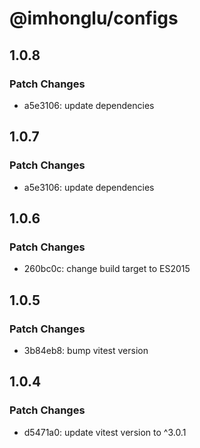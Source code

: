 # @imhonglu/configs

## 1.0.8

### Patch Changes

- a5e3106: update dependencies

## 1.0.7

### Patch Changes

- a5e3106: update dependencies

## 1.0.6

### Patch Changes

- 260bc0c: change build target to ES2015

## 1.0.5

### Patch Changes

- 3b84eb8: bump vitest version

## 1.0.4

### Patch Changes

- d5471a0: update vitest version to ^3.0.1
